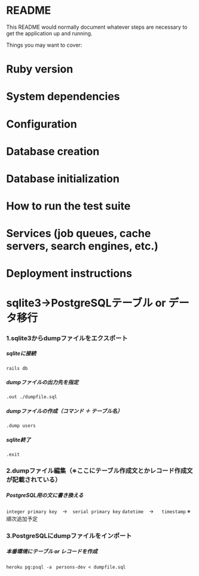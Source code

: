 # README

This README would normally document whatever steps are necessary to get the
application up and running.

Things you may want to cover:

# Ruby version

# System dependencies

# Configuration

# Database creation

# Database initialization

# How to run the test suite

# Services (job queues, cache servers, search engines, etc.)

# Deployment instructions

# sqlite3→PostgreSQLテーブル or データ移行
### 1.sqlite3からdumpファイルをエクスポート
  ##### sqliteに接続
  ```ターミナル
  rails db
  ```
  ##### dumpファイルの出力先を指定
  ``` .out ./dumpfile.sql ```
  ##### dumpファイルの作成（コマンド ＋ テーブル名）
  ``` .dump users ```
  ##### sqlite終了
  ``` .exit ```
### 2.dumpファイル編集（※ここにテーブル作成文とかレコード作成文が記載されている）
  ##### PostgreSQL用の文に書き換える
  ``` integer primary key ```　→　``` serial primary key ```
  ``` datetime ```　→　``` timestamp```
  ※順次追加予定
### 3.PostgreSQLにdumpファイルをインポート
  ##### 本番環境にテーブル or レコードを作成　
  ``` heroku pg:psql -a　persons-dev < dumpfile.sql ```